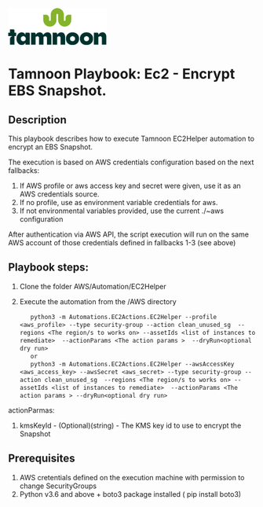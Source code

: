 
<img src="../../images/icons/Tamnoon.png" width="200"/>

# Tamnoon Playbook: Ec2 - Encrypt EBS Snapshot.

## Description
This playbook describes how to execute Tamnoon EC2Helper automation to encrypt an EBS Snapshot.

The execution is based on AWS credentials configuration based on the next fallbacks:
1. If AWS profile or aws access key and secret were given, use it as an AWS credentials source.
2. If no profile, use as environment variable credentials for aws.
3. If not environmental variables provided, use the current ./~aws configuration

After authentication via AWS API, the script execution will run on the same AWS account of those credentials defined in fallbacks 1-3 (see above)

## Playbook steps:
1. Clone the folder AWS/Automation/EC2Helper
2. Execute the automation from the /AWS directory
 
          python3 -m Automations.EC2Actions.EC2Helper --profile <aws_profile> --type security-group --action clean_unused_sg  --regions <The region/s to works on> --assetIds <list of instances to remediate>  --actionParams <The action params >  --dryRun<optional dry run>
          or 
          python3 -m Automations.EC2Actions.EC2Helper --awsAccessKey <aws_access_key> --awsSecret <aws_secret> --type security-group --action clean_unused_sg  --regions <The region/s to works on> --assetIds <list of instances to remediate>  --actionParams <The action params > --dryRun<optional dry run>


actionParmas:
1. kmsKeyId - (Optional)(string) - The KMS key id to use to encrypt the Snapshot



## Prerequisites 
1. AWS cretentials defined on the execution machine with permission to change SecurityGroups
2. Python v3.6  and above + boto3 package installed ( pip install boto3)



